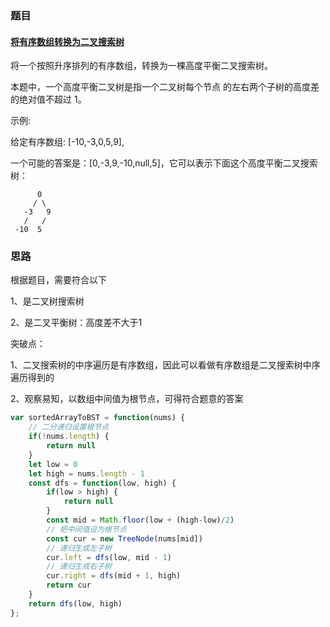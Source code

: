 ### 题目

#### [将有序数组转换为二叉搜索树](https://leetcode-cn.com/problems/convert-sorted-array-to-binary-search-tree/)

将一个按照升序排列的有序数组，转换为一棵高度平衡二叉搜索树。

本题中，一个高度平衡二叉树是指一个二叉树每个节点 的左右两个子树的高度差的绝对值不超过 1。

示例:

给定有序数组: [-10,-3,0,5,9],

一个可能的答案是：[0,-3,9,-10,null,5]，它可以表示下面这个高度平衡二叉搜索树：

          0
         / \
       -3   9
       /   /
     -10  5
### 思路

根据题目，需要符合以下

1、是二叉树搜索树

2、是二叉平衡树：高度差不大于1

突破点：

1、二叉搜索树的中序遍历是有序数组，因此可以看做有序数组是二叉搜索树中序遍历得到的

2、观察易知，以数组中间值为根节点，可得符合题意的答案

```js
var sortedArrayToBST = function(nums) {
    // 二分递归设置根节点
    if(!nums.length) {
        return null
    }
    let low = 0
    let high = nums.length - 1
    const dfs = function(low, high) {
        if(low > high) {
            return null
        }
        const mid = Math.floor(low + (high-low)/2)
        // 把中间值设为根节点
        const cur = new TreeNode(nums[mid])
        // 递归生成左子树
        cur.left = dfs(low, mid - 1)
        // 递归生成右子树
        cur.right = dfs(mid + 1, high)
        return cur
    }
    return dfs(low, high)
};
```

